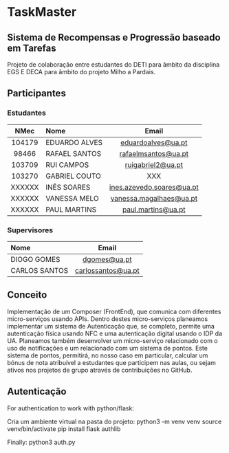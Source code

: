 
# TaskMaster
## Sistema de Recompensas e Progressão baseado em Tarefas
Projeto de colaboração entre estudantes do DETI para âmbito da disciplina EGS E DECA para âmbito do projeto Milho a Pardais.

## Participantes
### Estudantes
| NMec | Nome | Email |
|:---:|:---|:---:|
| 104179 | EDUARDO ALVES | eduardoalves@ua.pt |
| 98466 | RAFAEL SANTOS | rafaelmsantos@ua.pt |
| 103709 | RUI CAMPOS | ruigabriel2@ua.pt |
| 103270 | GABRIEL COUTO | XXX |
| XXXXXX | INÊS SOARES | ines.azevedo.soares@ua.pt |
| XXXXXX | VANESSA MELO | vanessa.magalhaes@ua.pt |
| XXXXXX | PAUL MARTINS | paul.martins@ua.pt |

### Supervisores
| Nome | Email |
|:---|:---:|
| DIOGO GOMES| dgomes@ua.pt |
| CARLOS SANTOS| carlossantos@ua.pt |

## Conceito
Implementação de um Composer (FrontEnd), que comunica com diferentes micro-serviços usando APIs. Dentro destes micro-serviços planeamos implementar um sistema de Autenticação que, se completo, permite uma autenticação física usando NFC e uma autenticação digital usando o IDP da UA. Planeamos também desenvolver um micro-serviço relacionado com o uso de notificações e um relacionado com um sistema de pontos. Este sistema de pontos, permitirá, no nosso caso em particular, calcular um bónus de nota atribuível a estudantes que participem nas aulas, ou sejam ativos nos projetos de grupo através de contribuições no GitHub.

## Autenticação
For authentication to work with python/flask:

Cria um ambiente virtual na pasta do projeto:
python3 -m venv venv
source venv/bin/activate
pip install flask authlib

Finally:
python3 auth.py
 
